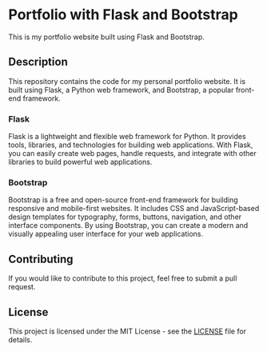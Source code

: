 # Portfolio with Flask and Bootstrap

This is my portfolio website built using Flask and Bootstrap.

## Description
This repository contains the code for my personal portfolio website. It is built using Flask, a Python web framework, and Bootstrap, a popular front-end framework.

### Flask
Flask is a lightweight and flexible web framework for Python. It provides tools, libraries, and technologies for building web applications. With Flask, you can easily create web pages, handle requests, and integrate with other libraries to build powerful web applications.

### Bootstrap
Bootstrap is a free and open-source front-end framework for building responsive and mobile-first websites. It includes CSS and JavaScript-based design templates for typography, forms, buttons, navigation, and other interface components. By using Bootstrap, you can create a modern and visually appealing user interface for your web applications.

## Contributing
If you would like to contribute to this project, feel free to submit a pull request.

## License
This project is licensed under the MIT License - see the [LICENSE](LICENSE) file for details.